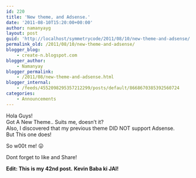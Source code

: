 ```yaml
---
id: 220
title: 'New theme, and Adsense.'
date: '2011-08-10T15:20:00+00:00'
author: namanyayg
layout: post
guid: 'http://localhost/symmetrycode/2011/08/10/new-theme-and-adsense/'
permalink_old: /2011/08/10/new-theme-and-adsense/
blogger_blog:
    - create-n.blogspot.com
blogger_author:
    - Namanyay
blogger_permalink:
    - /2011/08/new-theme-and-adsense.html
blogger_internal:
    - /feeds/4552098295357212299/posts/default/8668670385392560724
categories:
    - Announcements
---
```


Hola Guys!  
Got A New Theme.. Suits me, doesn’t it?  
Also, I discovered that my previous theme DID NOT support Adsense.  
But This one does!  
  
  
So w00t me! 😛  
  
  
Dont forget to like and Share!

**Edit: This is my 42nd post.**
**Kevin Baba ki JAI!**

